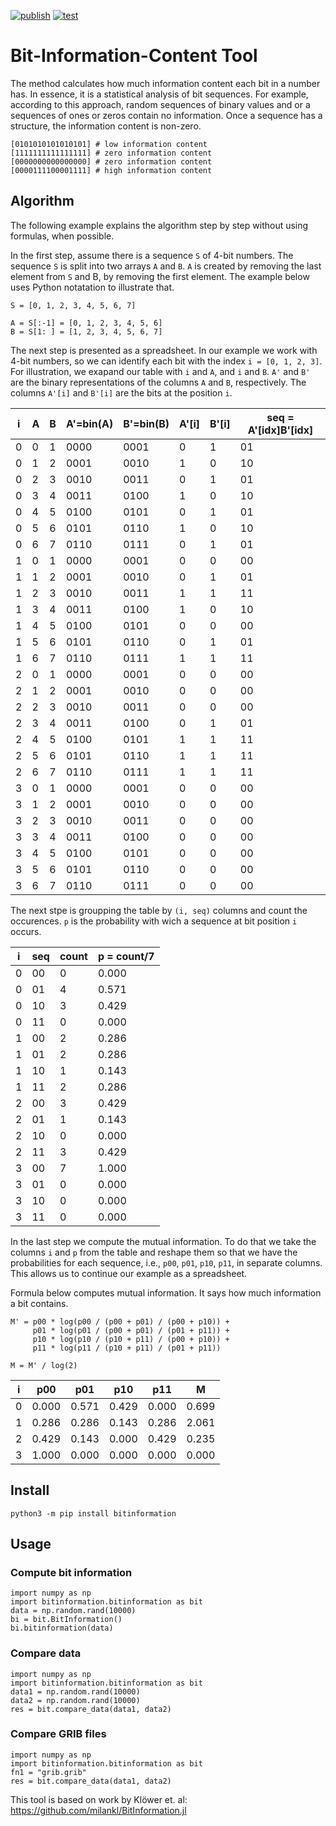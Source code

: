 [![publish](https://github.com/joobog/bitinformation/actions/workflows/publish.yaml/badge.svg)](https://github.com/joobog/bitinformation/actions/workflows/publish.yaml)
[![test](https://github.com/joobog/bitinformation/actions/workflows/ci.yaml/badge.svg)](https://github.com/joobog/bitinformation/actions/workflows/ci.yaml)

# Bit-Information-Content Tool

The method calculates how much information content each bit in a number has.
In essence, it is a statistical analysis of bit sequences.
For example, according to this approach, random sequences of binary values and or a sequences of ones or zeros contain no information.
Once a sequence has a structure, the information content is non-zero.

    [0101010101010101] # low information content
    [1111111111111111] # zero information content
    [0000000000000000] # zero information content
    [0000111100001111] # high information content

## Algorithm
The following example explains the algorithm step by step without using formulas, when possible.

In the first step, assume there is a sequence `S` of 4-bit numbers. 
The sequence `S` is split into two arrays `A` and `B`. 
`A` is created by removing the last element from `S` and B, by removing the first element.
The example below uses Python notatation to illustrate that.

    S = [0, 1, 2, 3, 4, 5, 6, 7]

    A = S[:-1] = [0, 1, 2, 3, 4, 5, 6]
    B = S[1: ] = [1, 2, 3, 4, 5, 6, 7]


The next step is presented as a spreadsheet. 
In our example we work with 4-bit numbers, so we can identify each bit with the index `i = [0, 1, 2, 3]`.
For illustration, we exapand our table with `i` and `A`, and `i` and `B`.
`A'` and `B'` are the binary representations of the columns `A` and `B`, respectively.
The columns `A'[i]` and `B'[i]` are the bits at the position `i`.



 | i | A | B | A'=bin(A) | B'=bin(B) | A'[i] | B'[i] | seq = A'[idx]B'[idx] | 
 | - | - | - | -         | -         | -     | -     | -                    | 
 | 0 | 0 | 1 | 0000      | 0001      | 0     | 1     | 01                   | 
 | 0 | 1 | 2 | 0001      | 0010      | 1     | 0     | 10                   | 
 | 0 | 2 | 3 | 0010      | 0011      | 0     | 1     | 01                   | 
 | 0 | 3 | 4 | 0011      | 0100      | 1     | 0     | 10                   | 
 | 0 | 4 | 5 | 0100      | 0101      | 0     | 1     | 01                   | 
 | 0 | 5 | 6 | 0101      | 0110      | 1     | 0     | 10                   | 
 | 0 | 6 | 7 | 0110      | 0111      | 0     | 1     | 01                   | 
 | 1 | 0 | 1 | 0000      | 0001      | 0     | 0     | 00                   | 
 | 1 | 1 | 2 | 0001      | 0010      | 0     | 1     | 01                   | 
 | 1 | 2 | 3 | 0010      | 0011      | 1     | 1     | 11                   | 
 | 1 | 3 | 4 | 0011      | 0100      | 1     | 0     | 10                   | 
 | 1 | 4 | 5 | 0100      | 0101      | 0     | 0     | 00                   | 
 | 1 | 5 | 6 | 0101      | 0110      | 0     | 1     | 01                   | 
 | 1 | 6 | 7 | 0110      | 0111      | 1     | 1     | 11                   | 
 | 2 | 0 | 1 | 0000      | 0001      | 0     | 0     | 00                   | 
 | 2 | 1 | 2 | 0001      | 0010      | 0     | 0     | 00                   | 
 | 2 | 2 | 3 | 0010      | 0011      | 0     | 0     | 00                   | 
 | 2 | 3 | 4 | 0011      | 0100      | 0     | 1     | 01                   | 
 | 2 | 4 | 5 | 0100      | 0101      | 1     | 1     | 11                   | 
 | 2 | 5 | 6 | 0101      | 0110      | 1     | 1     | 11                   | 
 | 2 | 6 | 7 | 0110      | 0111      | 1     | 1     | 11                   | 
 | 3 | 0 | 1 | 0000      | 0001      | 0     | 0     | 00                   | 
 | 3 | 1 | 2 | 0001      | 0010      | 0     | 0     | 00                   | 
 | 3 | 2 | 3 | 0010      | 0011      | 0     | 0     | 00                   | 
 | 3 | 3 | 4 | 0011      | 0100      | 0     | 0     | 00                   | 
 | 3 | 4 | 5 | 0100      | 0101      | 0     | 0     | 00                   | 
 | 3 | 5 | 6 | 0101      | 0110      | 0     | 0     | 00                   | 
 | 3 | 6 | 7 | 0110      | 0111      | 0     | 0     | 00                   | 


The next stpe is groupping the table by `(i, seq)` columns and count the occurences.
`p` is the probability with wich a sequence at bit position `i` occurs.

| i | seq | count | p = count/7 | 
| - | -   | -     | -           | 
| 0 | 00  | 0     | 0.000       | 
| 0 | 01  | 4     | 0.571       | 
| 0 | 10  | 3     | 0.429       | 
| 0 | 11  | 0     | 0.000       | 
| 1 | 00  | 2     | 0.286       | 
| 1 | 01  | 2     | 0.286       | 
| 1 | 10  | 1     | 0.143       | 
| 1 | 11  | 2     | 0.286       | 
| 2 | 00  | 3     | 0.429       | 
| 2 | 01  | 1     | 0.143       | 
| 2 | 10  | 0     | 0.000       | 
| 2 | 11  | 3     | 0.429       | 
| 3 | 00  | 7     | 1.000       | 
| 3 | 01  | 0     | 0.000       | 
| 3 | 10  | 0     | 0.000       | 
| 3 | 11  | 0     | 0.000       | 

In the last step we compute the mutual information.
To do that we take the columns `i` and `p` from the table and reshape them so that we have the probabilities for each sequence, i.e., `p00`, `p01`, `p10`, `p11`, in separate columns. 
This allows us to continue our example as a spreadsheet.


  <!--- `p0x = p00+p01` is the probability that `seq` starts with a `0`.-->
  <!--- `px0 = p00+p10` is the probability that `seq` ends with a `0`.-->
  <!--- `p1x = p10+p11` is the probability that `seq` starts with a `1`.-->
  <!--- `px1 = p01+p11` is the probability that `seq` ends with a `1`.-->


<!--Formula for computing mutual informaiton.-->

<!--M = p00 * log(p00 / p0x / px0) +-->
<!--    p01 * log(p01 / p0x / px1) +-->
<!--    p10 * log(p10 / p1x / px0) +-->
<!--    p11 * log(p11 / p1x / px1)-->

<!--    M = M / log(2)-->

<!--| bit | p00   | p01   | p10   | p11   | p0x   | p1x   | px0   | px1   | M00   | M01    | M10   | M11   | M     | -->
<!--| -   | -     | -     | -     | -     | -     | -     | -     | -     | -     | -      | -     | -     | -     | -->
<!--| 0   | 0.000 | 0.571 | 0.429 | 0.000 | 0.571 | 0.429 | 0.429 | 0.571 | 0.000 | 0.210  | 0.000 | 0.000 | 0.699 | -->
<!--| 1   | 0.286 | 0.286 | 0.143 | 0.286 | 0.571 | 0.429 | 0.429 | 0.571 | 0.019 | 0.019  | 0.177 | 0.405 | 2.061 | -->
<!--| 2   | 0.429 | 0.143 | 0.000 | 0.429 | 0.571 | 0.429 | 0.429 | 0.571 | 0.104 | -0.033 | 0.000 | 0.000 | 0.235 | -->
<!--| 3   | 1.000 | 0.000 | 0.000 | 0.000 | 1.000 | 0.000 | 1.000 | 0.000 | 0.000 | 0.000  | 0.000 | 0.000 | 0.000 | -->

Formula below computes mutual information.
It says how much information a bit contains.

    M' = p00 * log(p00 / (p00 + p01) / (p00 + p10)) +
         p01 * log(p01 / (p00 + p01) / (p01 + p11)) +
         p10 * log(p10 / (p10 + p11) / (p00 + p10)) +
         p11 * log(p11 / (p10 + p11) / (p01 + p11))

    M = M' / log(2)

| i | p00   | p01   | p10   | p11   | M     | 
| - | -     | -     | -     | -     | -     | 
| 0 | 0.000 | 0.571 | 0.429 | 0.000 | 0.699 | 
| 1 | 0.286 | 0.286 | 0.143 | 0.286 | 2.061 | 
| 2 | 0.429 | 0.143 | 0.000 | 0.429 | 0.235 | 
| 3 | 1.000 | 0.000 | 0.000 | 0.000 | 0.000 | 
													


## Install

    python3 -m pip install bitinformation

## Usage

### Compute bit information

    import numpy as np
    import bitinformation.bitinformation as bit
    data = np.random.rand(10000)  
    bi = bit.BitInformation()
    bi.bitinformation(data)

### Compare data

    import numpy as np
    import bitinformation.bitinformation as bit
    data1 = np.random.rand(10000)  
    data2 = np.random.rand(10000)  
    res = bit.compare_data(data1, data2)

### Compare GRIB files

    import numpy as np
    import bitinformation.bitinformation as bit
    fn1 = "grib.grib"
    res = bit.compare_data(data1, data2)

This tool is based on work by Klöwer et. al:
<https://github.com/milankl/BitInformation.jl>
